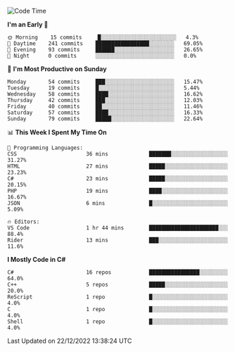 <!--START_SECTION:waka-->
![Code Time](http://img.shields.io/badge/Code%20Time-886%20hrs%2044%20mins-blue)

**I'm an Early 🐤** 

```text
🌞 Morning    15 commits     █░░░░░░░░░░░░░░░░░░░░░░░░   4.3% 
🌆 Daytime    241 commits    █████████████████░░░░░░░░   69.05% 
🌃 Evening    93 commits     ██████░░░░░░░░░░░░░░░░░░░   26.65% 
🌙 Night      0 commits      ░░░░░░░░░░░░░░░░░░░░░░░░░   0.0%

```
📅 **I'm Most Productive on Sunday** 

```text
Monday       54 commits     ███░░░░░░░░░░░░░░░░░░░░░░   15.47% 
Tuesday      19 commits     █░░░░░░░░░░░░░░░░░░░░░░░░   5.44% 
Wednesday    58 commits     ████░░░░░░░░░░░░░░░░░░░░░   16.62% 
Thursday     42 commits     ███░░░░░░░░░░░░░░░░░░░░░░   12.03% 
Friday       40 commits     ██░░░░░░░░░░░░░░░░░░░░░░░   11.46% 
Saturday     57 commits     ████░░░░░░░░░░░░░░░░░░░░░   16.33% 
Sunday       79 commits     █████░░░░░░░░░░░░░░░░░░░░   22.64%

```


📊 **This Week I Spent My Time On** 

```text
💬 Programming Languages: 
CSS                      36 mins             ███████░░░░░░░░░░░░░░░░░░   31.27% 
HTML                     27 mins             █████░░░░░░░░░░░░░░░░░░░░   23.23% 
C#                       23 mins             █████░░░░░░░░░░░░░░░░░░░░   20.15% 
PHP                      19 mins             ████░░░░░░░░░░░░░░░░░░░░░   16.67% 
JSON                     6 mins              █░░░░░░░░░░░░░░░░░░░░░░░░   5.09%

🔥 Editors: 
VS Code                  1 hr 44 mins        ██████████████████████░░░   88.4% 
Rider                    13 mins             ███░░░░░░░░░░░░░░░░░░░░░░   11.6%

```

**I Mostly Code in C#** 

```text
C#                       16 repos            ████████████████░░░░░░░░░   64.0% 
C++                      5 repos             █████░░░░░░░░░░░░░░░░░░░░   20.0% 
ReScript                 1 repo              █░░░░░░░░░░░░░░░░░░░░░░░░   4.0% 
C                        1 repo              █░░░░░░░░░░░░░░░░░░░░░░░░   4.0% 
Shell                    1 repo              █░░░░░░░░░░░░░░░░░░░░░░░░   4.0%

```



 Last Updated on 22/12/2022 13:38:24 UTC
<!--END_SECTION:waka-->
